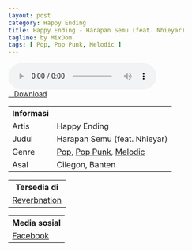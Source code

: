 ```yaml
---
layout: post
category: Happy Ending
title: Happy Ending - Harapan Semu (feat. Nhieyar)
tagline: by MixDom
tags: [ Pop, Pop Punk, Melodic ]
---
```


<audio class='js-player' style="--plyr-color-main: #212121;" controls>
<source src="https://drive.google.com/uc?authuser=0&id=19XDfHwK8B_nltKpXXBBQ0s-Qh2MZYZ3D&export=download" type="audio/mp3">
</audio>

<!--more-->

<div class="post-button text-center">
<a target="_blank" class="btn" href="https://drive.google.com/uc?authuser=0&id=19XDfHwK8B_nltKpXXBBQ0s-Qh2MZYZ3D&export=download">
<i class="fa fa-caret-down" aria-hidden="true"></i>&nbsp; &nbsp;Download
</a>
</div>

<table>
<tr>
<th>Informasi</th>
<th></th>
</tr>
<tr>
<td>Artis</td>
<td>Happy Ending</td>
</tr>
<tr>
<td>Judul</td>
<td>Harapan Semu (feat. Nhieyar)</td>
</tr>
<tr>
<td>Genre</td>
<td><a href="/musik/tag/#/Pop">Pop</a>, <a href="/musik/tag/#/Pop%20Punk">Pop Punk</a>, <a href="/musik/tag/#/Melodic">Melodic</a></td>
</tr>
<tr>
<td>Asal</td>
<td>Cilegon, Banten</td>
</tr>
</table>

<table>
<tr>
<th>Tersedia di</th>
</tr>
<tr>
<td><a href="https://www.reverbnation.com/happyendingmusic" target="_blank">Reverbnation</a></td>
</tr>
</table>

<table>
<tr>
<th>Media sosial</th>
</tr>
<tr>
<td><a href="https://facebook.com/100067633232831/" target="_blank">Facebook</a></td>
</tr>
</table>
